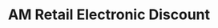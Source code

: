 ---
title: "AM Retail Electronic Discount"
url: /jamaica/am-retail-electronic-discount/
shop: Elektronik
---